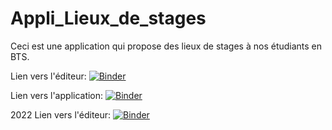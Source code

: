 # Appli_Lieux_de_stages
Ceci est une application qui propose des lieux de stages à nos étudiants en BTS.

Lien vers l'éditeur:
[![Binder](https://mybinder.org/badge_logo.svg)](https://mybinder.org/v2/gh/dfialaire/Appli_Lieux_de_stages/HEAD)

Lien vers l'application:
[![Binder](https://mybinder.org/badge_logo.svg)](https://mybinder.org/v2/gh/dfialaire/Appli_Lieux_de_stages/HEAD?urlpath=%2Fvoila%2Frender%2FLieux_de_stages.ipynb)

2022 Lien vers l'éditeur:
[![Binder](https://mybinder.org/badge_logo.svg)](https://mybinder.org/v2/gh/dfialaire/Appli_Lieux_de_stages/HEAD)
